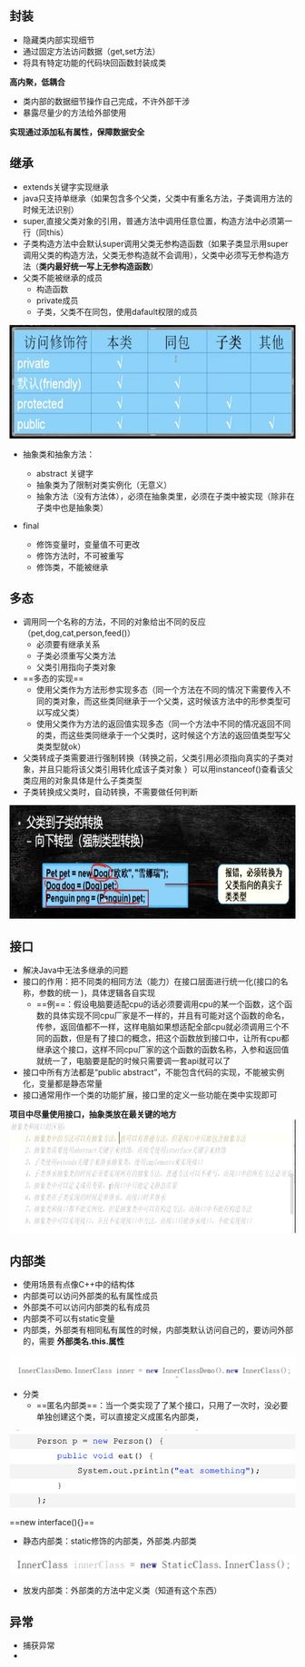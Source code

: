 ## 封装
- 隐藏类内部实现细节
- 通过固定方法访问数据（get,set方法）
- 将具有特定功能的代码块回函数封装成类

**高内聚，低耦合**
- 类内部的数据细节操作自己完成，不许外部干涉
- 暴露尽量少的方法给外部使用

**实现通过添加私有属性，保障数据安全**

## 继承
- extends关键字实现继承
- java只支持单继承（如果包含多个父类，父类中有重名方法，子类调用方法的时候无法识别）
- super,直接父类对象的引用，普通方法中调用任意位置，构造方法中必须第一行（同this）
- 子类构造方法中会默认super调用父类无参构造函数（如果子类显示用super调用父类的构造方法，父类无参构造就不会调用），父类中必须写无参构造方法（**类内最好统一写上无参构造函数**）
- 父类不能被继承的成员
  - 构造函数
  - private成员
  - 子类，父类不在同包，使用dafault权限的成员  

<img src="https://raw.githubusercontent.com/zhouyubiu/gitnotes_images/master/gitnote/2020/03/16/1584302437448-1584302437452.png" with=400 height =200/>

- 抽象类和抽象方法：
  - abstract 关键字
  - 抽象类为了限制对类实例化（无意义）
  - 抽象方法（没有方法体），必须在抽象类里，必须在子类中被实现（除非在子类中也是抽象类）
  
- final
  - 修饰变量时，变量值不可更改
  - 修饰方法时，不可被重写
  - 修饰类，不能被继承
  

## 多态
- 调用同一个名称的方法，不同的对象给出不同的反应（pet,dog,cat,person,feed()）
  - 必须要有继承关系 
  - 子类必须重写父类方法
  - 父类引用指向子类对象 
- ==多态的实现==
  - 使用父类作为方法形参实现多态（同一个方法在不同的情况下需要传入不同的类对象，而这些类同继承于一个父类，这时候该方法中的形参类型可以写成父类）
  - 使用父类作为方法的返回值实现多态（同一个方法中不同的情况返回不同的类，而这些类同继承于一个父类时，这时候这个方法的返回值类型写父类类型就ok）
- 父类转成子类需要进行强制转换（转换之前，父类引用必须指向真实的子类对象，并且只能将该父类引用转化成该子类对象 ）可以用instanceof()查看该父类应用的对象具体是什么子类类型
- 子类转换成父类时，自动转换，不需要做任何判断 
  
<img src="https://raw.githubusercontent.com/zhouyubiu/gitnotes_images/master/gitnote/2020/03/17/1584376892000-1584376892029.png" with =400 height=200/>

## 接口
- 解决Java中无法多继承的问题
- 接口的作用：把不同类的相同方法（能力）在接口层面进行统一化(接口的名称，参数的统一 )，具体逻辑各自实现
  - ==例==：假设电脑要适配cpu的话必须要调用cpu的某一个函数，这个函数的具体实现不同cpu厂家是不一样的，并且有可能对这个函数的命名，传参，返回值都不一样，这样电脑如果想适配全部cpu就必须调用三个不同的函数，但是有了接口的概念，把这个函数放到接口中，让所有cpu都继承这个接口，这样不同cpu厂家的这个函数的函数名称，入参和返回值就统一了，电脑要是配的时候只需要调一套api就可以了
- 接口中所有方法都是“public abstract”，不能包含代码的实现，不能被实例化，变量都是静态常量
- 接口通常用作一个类的功能扩展，接口里的定义一些功能在类中实现即可

**项目中尽量使用接口，抽象类放在最关键的地方**
<img src="https://raw.githubusercontent.com/zhouyubiu/gitnotes_images/master/gitnote/2020/03/19/1584625316218-1584625316262.png" with=400 height=200/>

## 内部类
- 使用场景有点像C++中的结构体
- 内部类可以访问外部类的私有属性成员
- 外部类不可以访问内部类的私有成员
- 内部类不可以有static变量
- 内部类，外部类有相同私有属性的时候，内部类默认访问自己的，要访问外部的，需要 **外部类名.this.属性**

<img src="https://raw.githubusercontent.com/zhouyubiu/gitnotes_images/master/gitnote/2020/03/22/1584870037493-1584870037517.png" with= 400 />

- 分类
  - ==匿名内部类==：当一个类实现了了某个接口，只用了一次时，没必要单独创建这个类，可以直接定义成匿名内部类，

<img src="https://raw.githubusercontent.com/zhouyubiu/gitnotes_images/master/gitnote/2020/03/22/1584871159160-1584871159162.png" with =400 /> 


==new interface(){}==
  - 静态内部类：static修饰的内部类，外部类.内部类

<img src="https://raw.githubusercontent.com/zhouyubiu/gitnotes_images/master/gitnote/2020/03/22/1584870150718-1584870150720.png" with=400 />

- 放发内部类：外部类的方法中定义类（知道有这个东西）


## 异常
- 捕获异常
- 








